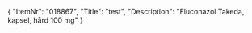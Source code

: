 {
  "ItemNr": "018867",
  "Title": "test",
  "Description": "Fluconazol Takeda, kapsel, hård 100 mg"
}